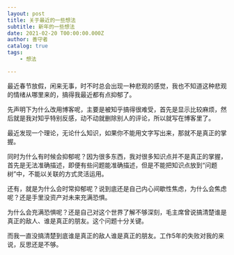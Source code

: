 ```yaml
---
layout: post
title: 关于最近的一些想法
subtitle: 新年的一些想法
date: 2021-02-20 T00:00:00.000Z
author: 善守者
catalog: true
tags:
    - 想法

---
```


最近春节放假，闲来无事，时不时总会出现一种悲观的感觉，我也不知道这种悲观的情绪从哪里来的，搞得我最近都有点抑郁了。

先声明下为什么改用博客呢，主要是被知乎搞得很难受，首先是显示比较麻烦，然后就是我对知乎特别反感，动不动就删除别人的评论，所以就写在博客里了。

最近发现一个理论，无论什么知识，如果你不能用文字写出来，那就不是真正的掌握。

同时为什么有时候会抑郁呢？因为很多东西，我对很多知识点并不是真正的掌握，首先是无法准确描述，即便有些问题能准确描述，但是不能把知识点放到“问题树”中，不能以关联的方式灵活运用。

还有，就是为什么会时常抑郁呢？说到底还是自己内心间歇性焦虑，为什么会焦虑呢？还是手里没资产对未来充满恐惧。

为什么会充满恐惧呢？还是自己对这个世界了解不够深刻，毛主席曾说搞清楚谁是真正的敌人、谁是真正的朋友。这个问题十分关键。

而我一直没搞清楚到底谁是真正的敌人谁是真正的朋友。工作5年的失败对我的来说，反思还是不够。

​		

